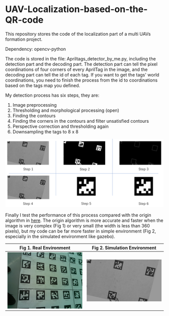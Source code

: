 # UAV-Localization-based-on-the-QR-code
This repository stores the code of the localization part of a multi UAVs formation project. 

Dependency: opencv-python

The code is stored in the file: Apriltags_detector_by_me.py, including the detection part and the decoding part.
The detection part can tell the pixel coordinations of four corners of every AprilTag in the image, and the decoding part can tell the id of each tag.
If you want to get the tags' world coordinations, you need to finish the process from the id to coordinations based on the tags map you defined.

My detection process has six steps, they are:
1. Image preprocessing
2. Thresholding and morphological processing (open)
3. Finding the contours
4. Finding the corners in the contours and filter unsatisfied contours
5. Perspective correction and thresholding again
6. Downsampling the tags to 8 x 8

![6steps.jpg](https://raw.githubusercontent.com/Li-Jinjie/UAV-Localization-based-on-the-QR-code/master/Raw_pictures/6steps.jpg)

Finally I test the performance of this process compared with the origin algorithm in [here](https://april.eecs.umich.edu/software/apriltag.html).
The origin algorithm is more accurate and faster when the image is very complex (Fig 1) or very small (the width is less than 360 pixels), but my code can be far more faster in simple environment (Fig 2, especially in the simulated environment like gazebo). 

| Fig 1. Real Environment                                      | Fig 2. Simulation Environment                                |
| ------------------------------------------------------------ | ------------------------------------------------------------ |
| ![QRcode_1.jpg](https://github.com/Li-Jinjie/UAV-Localization-based-on-the-QR-code/blob/master/Raw_pictures/QRcode_1.jpg?raw=true) | ![image2.png](https://github.com/Li-Jinjie/UAV-Localization-based-on-the-QR-code/blob/master/Raw_pictures/image2.png?raw=true) |
